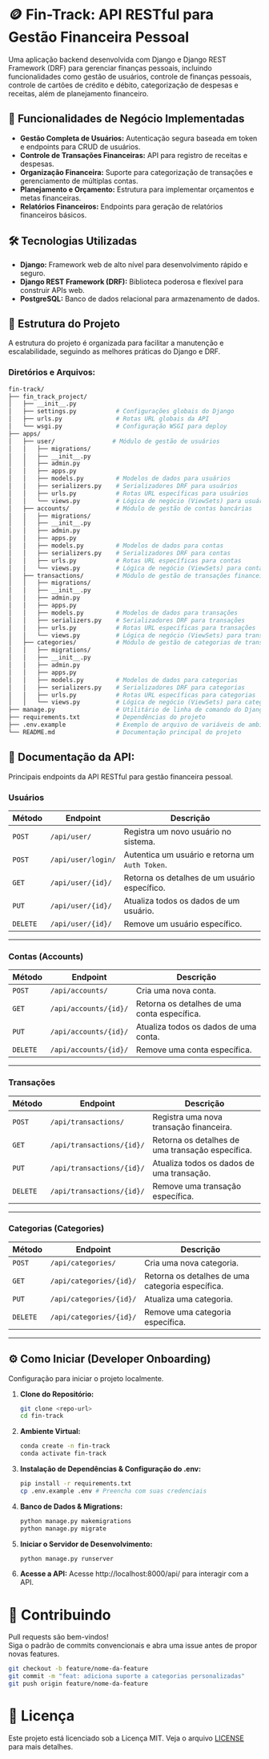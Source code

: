 # 🪙 Fin-Track: API RESTful para Gestão Financeira Pessoal
Uma aplicação backend desenvolvida com Django e Django REST Framework (DRF) para gerenciar finanças pessoais, incluindo funcionalidades como gestão de usuários, controle de finanças pessoais, controle de cartões de crédito e débito, categorização de despesas e receitas, além de planejamento financeiro.

## 🚀 Funcionalidades de Negócio Implementadas
* **Gestão Completa de Usuários:** Autenticação segura baseada em token e endpoints para CRUD de usuários.
* **Controle de Transações Financeiras:** API para registro de receitas e despesas.
* **Organização Financeira:** Suporte para categorização de transações e gerenciamento de múltiplas contas.
* **Planejamento e Orçamento:** Estrutura para implementar orçamentos e metas financeiras.
* **Relatórios Financeiros:** Endpoints para geração de relatórios financeiros básicos.

## 🛠️ Tecnologias Utilizadas
- **Django:** Framework web de alto nível para desenvolvimento rápido e seguro.
- **Django REST Framework (DRF):** Biblioteca poderosa e flexível para construir APIs web.
- **PostgreSQL:** Banco de dados relacional para armazenamento de dados.

## 🧩 Estrutura do Projeto
A estrutura do projeto é organizada para facilitar a manutenção e escalabilidade, seguindo as melhores práticas do Django e DRF.

### Diretórios e Arquivos:
```bash
fin-track/
├── fin_track_project/
│   ├── __init__.py
│   ├── settings.py           # Configurações globais do Django
│   ├── urls.py               # Rotas URL globais da API
│   └── wsgi.py               # Configuração WSGI para deploy
├── apps/
│   ├── user/                # Módulo de gestão de usuários
│   │   ├── migrations/
│   │   ├── __init__.py
│   │   ├── admin.py
│   │   ├── apps.py
│   │   ├── models.py         # Modelos de dados para usuários
│   │   ├── serializers.py    # Serializadores DRF para usuários
│   │   ├── urls.py           # Rotas URL específicas para usuários
│   │   └── views.py          # Lógica de negócio (ViewSets) para usuários
│   ├── accounts/             # Módulo de gestão de contas bancárias
│   │   ├── migrations/
│   │   ├── __init__.py
│   │   ├── admin.py
│   │   ├── apps.py
│   │   ├── models.py         # Modelos de dados para contas
│   │   ├── serializers.py    # Serializadores DRF para contas
│   │   ├── urls.py           # Rotas URL específicas para contas
│   │   └── views.py          # Lógica de negócio (ViewSets) para contas
│   ├── transactions/         # Módulo de gestão de transações financeiras
│   │   ├── migrations/
│   │   ├── __init__.py
│   │   ├── admin.py
│   │   ├── apps.py
│   │   ├── models.py         # Modelos de dados para transações
│   │   ├── serializers.py    # Serializadores DRF para transações
│   │   ├── urls.py           # Rotas URL específicas para transações
│   │   └── views.py          # Lógica de negócio (ViewSets) para transações
│   ├── categories/           # Módulo de gestão de categorias de transações
│   │   ├── migrations/
│   │   ├── __init__.py
│   │   ├── admin.py
│   │   ├── apps.py
│   │   ├── models.py         # Modelos de dados para categorias
│   │   ├── serializers.py    # Serializadores DRF para categorias
│   │   ├── urls.py           # Rotas URL específicas para categorias
│   │   └── views.py          # Lógica de negócio (ViewSets) para categorias
├── manage.py                 # Utilitário de linha de comando do Django
├── requirements.txt          # Dependências do projeto
├── .env.example              # Exemplo de arquivo de variáveis de ambiente
└── README.md                 # Documentação principal do projeto
```

## 📡 Documentação da API:
Principais endpoints da API RESTful para gestão financeira pessoal.

### Usuários
| Método | Endpoint | Descrição |
| --- | --- | --- |
| `POST` | `/api/user/` | Registra um novo usuário no sistema. |
| `POST` | `/api/user/login/` | Autentica um usuário e retorna um `Auth Token`. |
| `GET` | `/api/user/{id}/` | Retorna os detalhes de um usuário específico. |
| `PUT` | `/api/user/{id}/` | Atualiza todos os dados de um usuário. |
| `DELETE` | `/api/user/{id}/` | Remove um usuário específico. |
---

### Contas (Accounts)
| Método | Endpoint | Descrição |
| --- | --- | --- |
| `POST` | `/api/accounts/` | Cria uma nova conta. |
| `GET` | `/api/accounts/{id}/` | Retorna os detalhes de uma conta específica. |
| `PUT` | `/api/accounts/{id}/` | Atualiza todos os dados de uma conta. |
| `DELETE` | `/api/accounts/{id}/` | Remove uma conta específica. |
---

### Transações
| Método | Endpoint | Descrição |
| --- | --- | --- |
| `POST` | `/api/transactions/` | Registra uma nova transação financeira. |
| `GET` | `/api/transactions/{id}/` | Retorna os detalhes de uma transação específica. |
| `PUT` | `/api/transactions/{id}/` | Atualiza todos os dados de uma transação. |
| `DELETE` | `/api/transactions/{id}/` | Remove uma transação específica. |
---

### Categorias (Categories)
| Método | Endpoint | Descrição |
| --- | --- | --- |
| `POST` | `/api/categories/` | Cria uma nova categoria. |
| `GET` | `/api/categories/{id}/` | Retorna os detalhes de uma categoria específica. |
| `PUT` | `/api/categories/{id}/` | Atualiza uma categoria. |
| `DELETE` | `/api/categories/{id}/` | Remove uma categoria específica. |
---

## ⚙️ Como Iniciar (Developer Onboarding)
Configuração para iniciar o projeto localmente.

1.  **Clone do Repositório:**
    ```bash
    git clone <repo-url>
    cd fin-track
    ```
2.  **Ambiente Virtual:**
    ```bash
    conda create -n fin-track
    conda activate fin-track
    ```
3.  **Instalação de Dependências & Configuração do .env:**
    ```bash
    pip install -r requirements.txt
    cp .env.example .env # Preencha com suas credenciais
    ```
4.  **Banco de Dados & Migrations:**
    ```bash
    python manage.py makemigrations
    python manage.py migrate
    ```
5.  **Iniciar o Servidor de Desenvolvimento:**
    ```bash
    python manage.py runserver
    ```
6.  **Acesse a API:**
    Acesse http://localhost:8000/api/ para interagir com a API.


# 🤝 Contribuindo

Pull requests são bem-vindos!  
Siga o padrão de commits convencionais e abra uma issue antes de propor novas features.

```bash
git checkout -b feature/nome-da-feature
git commit -m "feat: adiciona suporte a categorias personalizadas"
git push origin feature/nome-da-feature
```

# 📄 Licença
Este projeto está licenciado sob a Licença MIT. Veja o arquivo [LICENSE](LICENSE) para mais detalhes.